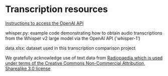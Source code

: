 # Transcription resources

[Instructions to access the OpenAI API](https://platform.openai.com/docs/api-reference/introduction)

whisper.py: example code demonstrating how to obtain audio transcriptions from the Whisper v2 large model via the OpenAI API ('whisper-1') 

data.xlsx: dataset used in this transcription comparison project

We gratefully acknowledge use of text data from [Radiopaedia which is used under terms of the Creative Commons Non-Commercial Attribution, Sharealike 3.0 license](https://radiopaedia.org/licence?lang=us)
